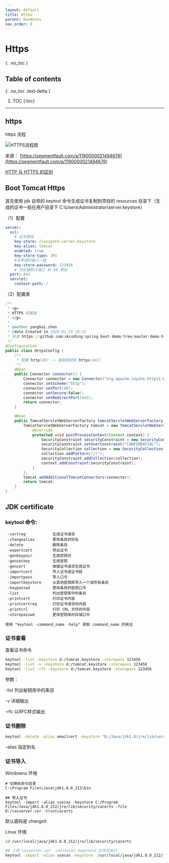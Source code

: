 ```yaml
---
layout: default
title: Https
parent: DevNotes
nav_order: 8
---
```


# Https
{: .no_toc }

## Table of contents
{: .no_toc .text-delta }

1. TOC
{:toc}

---

## https

https 流程

![HTTPS流程图](https-flow.png)

来源： [https://segmentfault.com/a/1190000021494676](https://segmentfault.com/a/1190000021494676)

[HTTP 与 HTTPS 的区别](https://www.runoob.com/w3cnote/http-vs-https.html)

## Boot Tomcat Https

首先使用 jdk 自带的 keytool 命令生成证书复制到项目的 resources 目录下（生成的证书一般在用户目录下 C:\Users\Administrator\server.keystore）

（1）配置

```yaml
server:
  ssl:
    # 证书路径
    key-store: classpath:server.keystore
    key-alias: tomcat
    enabled: true
    key-store-type: JKS
    #与申请时输入一致
    key-store-password: 123456
    # 浏览器默认端口 和 80 类似
  port: 443
  servlet:
    context-path: /
```

（2）配置类

```java
/**
 * <p>
 * HTTPS 配置类
 * </p>
 *
 * @author yangkai.shen
 * @date Created in 2020-01-19 10:31
 * 来源 https://github.com/xkcoding/spring-boot-demo/tree/master/demo-https
 */
@Configuration
public class HttpsConfig {
    /**
     * 配置 http(80) -> 强制跳转到 https(443)
     */
    @Bean
    public Connector connector() {
        Connector connector = new Connector("org.apache.coyote.http11.Http11NioProtocol");
        connector.setScheme("http");
        connector.setPort(80);
        connector.setSecure(false);
        connector.setRedirectPort(443);
        return connector;
    }

    @Bean
    public TomcatServletWebServerFactory tomcatServletWebServerFactory(Connector connector) {
        TomcatServletWebServerFactory tomcat = new TomcatServletWebServerFactory() {
            @Override
            protected void postProcessContext(Context context) {
                SecurityConstraint securityConstraint = new SecurityConstraint();
                securityConstraint.setUserConstraint("CONFIDENTIAL");
                SecurityCollection collection = new SecurityCollection();
                collection.addPattern("/*");
                securityConstraint.addCollection(collection);
                context.addConstraint(securityConstraint);
            }
        };
        tomcat.addAdditionalTomcatConnectors(connector);
        return tomcat;
    }
}
```

## JDK certificate

### keytool 命令:

```
 -certreq            生成证书请求
 -changealias        更改条目的别名
 -delete             删除条目
 -exportcert         导出证书
 -genkeypair         生成密钥对
 -genseckey          生成密钥
 -gencert            根据证书请求生成证书
 -importcert         导入证书或证书链
 -importpass         导入口令
 -importkeystore     从其他密钥库导入一个或所有条目
 -keypasswd          更改条目的密钥口令
 -list               列出密钥库中的条目
 -printcert          打印证书内容
 -printcertreq       打印证书请求的内容
 -printcrl           打印 CRL 文件的内容
 -storepasswd        更改密钥库的存储口令

使用 "keytool -command_name -help" 获取 command_name 的用法
```
### 证书查看

查看证书命令

```bash
keytool -list -keystore d:/tomcat.keystore -storepass 123456
keytool -list -v -keystore d:/tomcat.keystore -storepass 123456
keytool -list -rfc -keystore d:/tomcat.keystore -storepass 123456
```

参数：

-list 列出秘钥库中的条目

-v 详细输出

-rfc 以RFC样式输出


### 证书删除

```bash
keytool -delete -alias emailcert -keystore "D:/Java/jdk1.8/jre/lib/security/cacerts"  -storepass changeit
```

-alias  指定别名

### 证书导入

Windowns 环境

```
# 切换到命令目录
C:\Program Files\Java\jdk1.8.0_212\bin

## 导入证书
keytool -import -alias ssocas -keystore C:/Program Files/Java/jdk1.8.0_212/jre/lib/security/cacerts -file D:/casserver.cer -trustcacerts
```

默认密码是 changeit

Linux 环境

```bash
cd /usr/local/java/jdk1.8.0_212/jre/lib/security/cacerts

## 上传 casserver.cer  casserver.keystore 文件后执行
keytool -import -alias ssocas -keystore  /usr/local/java/jdk1.8.0_212/jre/lib/security/cacerts  -file  casserver.cer -trustcacerts
```

